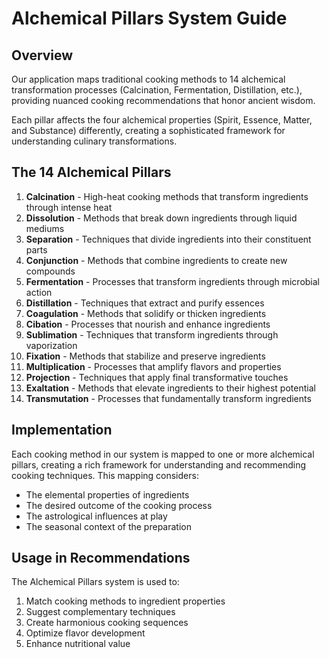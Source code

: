 # Alchemical Pillars System Guide

## Overview

Our application maps traditional cooking methods to 14 alchemical transformation processes (Calcination, Fermentation, Distillation, etc.), providing nuanced cooking recommendations that honor ancient wisdom.

Each pillar affects the four alchemical properties (Spirit, Essence, Matter, and Substance) differently, creating a sophisticated framework for understanding culinary transformations.

## The 14 Alchemical Pillars

1. **Calcination** - High-heat cooking methods that transform ingredients through intense heat
2. **Dissolution** - Methods that break down ingredients through liquid mediums
3. **Separation** - Techniques that divide ingredients into their constituent parts
4. **Conjunction** - Methods that combine ingredients to create new compounds
5. **Fermentation** - Processes that transform ingredients through microbial action
6. **Distillation** - Techniques that extract and purify essences
7. **Coagulation** - Methods that solidify or thicken ingredients
8. **Cibation** - Processes that nourish and enhance ingredients
9. **Sublimation** - Techniques that transform ingredients through vaporization
10. **Fixation** - Methods that stabilize and preserve ingredients
11. **Multiplication** - Processes that amplify flavors and properties
12. **Projection** - Techniques that apply final transformative touches
13. **Exaltation** - Methods that elevate ingredients to their highest potential
14. **Transmutation** - Processes that fundamentally transform ingredients

## Implementation

Each cooking method in our system is mapped to one or more alchemical pillars, creating a rich framework for understanding and recommending cooking techniques. This mapping considers:

- The elemental properties of ingredients
- The desired outcome of the cooking process
- The astrological influences at play
- The seasonal context of the preparation

## Usage in Recommendations

The Alchemical Pillars system is used to:

1. Match cooking methods to ingredient properties
2. Suggest complementary techniques
3. Create harmonious cooking sequences
4. Optimize flavor development
5. Enhance nutritional value 
